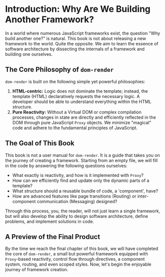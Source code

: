 # Introduction: Why Are We Building Another Framework?

In a world where numerous JavaScript frameworks exist, the question "Why build another one?" is natural. This book is not about releasing a new framework to the world. Quite the opposite. We aim to learn the essence of software architecture by dissecting the internals of a framework and building one ourselves.

## The Core Philosophy of `dom-render`

`dom-render` is built on the following simple yet powerful philosophies:

1.  **HTML-centric:** Logic does not dominate the template; instead, the template (HTML) declaratively requests the necessary logic. A developer should be able to understand everything within the HTML structure.
2.  **Pure Reactivity:** Without a Virtual DOM or complex compilation processes, changes in state are directly and efficiently reflected in the DOM through pure JavaScript `Proxy` objects. We minimize "magical" code and adhere to the fundamental principles of JavaScript.

## The Goal of This Book

This book is not a user manual for `dom-render`. It is a guide that takes you on the journey of creating a framework. Starting from an empty file, we will fill in the code by answering the following questions ourselves:

- What exactly is reactivity, and how is it implemented with `Proxy`?
- How can we efficiently find and update only the dynamic parts of a template?
- What structure should a reusable bundle of code, a 'component', have?
- How are advanced features like page transitions (Routing) or inter-component communication (Messaging) designed?

Through this process, you, the reader, will not just learn a single framework, but will also develop the ability to design software architecture, define problems, and implement solutions in code.

## A Preview of the Final Product

By the time we reach the final chapter of this book, we will have completed the core of `dom-render`, a small but powerful framework equipped with `Proxy`-based reactivity, control flow through directives, a component system, routing, and even scoped styles. Now, let's begin the enjoyable journey of framework creation.
